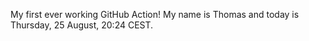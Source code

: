 My first ever working GitHub Action!
My name is Thomas and today is Thursday, 25 August, 20:24 CEST. 
